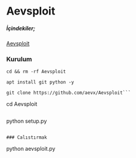# Aevsploit

##### İçindekiler;

[Aevsploit](https://www.hizliresim.com/7am7siz)


### Kurulum

```
cd && rm -rf Aevsploit
```

```
apt install git python -y
```

```
git clone https://github.com/aevx/Aevsploit```

```
cd Aevsploit
```

```
python setup.py
```

### Calıstırmak

```
python aevsploit.py
```
